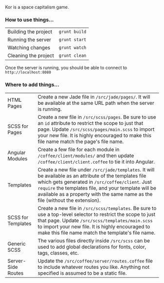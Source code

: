 Kor is a space capitalism game.

### How to use things...

|                      |               |
|----------------------|---------------|
| Building the project | `grunt build` |
| Running the server   | `grunt start` |
| Watching changes     | `grunt watch` |
| Cleaning the project | `grunt clean` |

Once the server is running, you should be able to connect to `http://localhost:8080`

### Where to add things...

|   |   |
|---|---|
| HTML Pages | Create a new Jade file in `/src/jade/pages/`. It will be available at the same URL path when the server is running. |
| SCSS for Pages | Create a new file in `/src/scss/pages`. Be sure to use an `id` attribute to restrict the scope to just that page. Update `/src/scss/pages/main.scss` to import your new file.  It is highly encouraged to make this file name match the page's file name. |
| Angular Modules | Create a few file for each module in `/coffee/client/modules/` and then update `/coffee/client/client.coffee` to tie it into Angular.
| Templates | Create a new file under `/src/jade/templates`. It will be available as an attribute of the templates file which gets generated in `/src/coffee/client`.  Just `require` the templates file, and your template will be available as a property with the same name as the file (without the extension). |
| SCSS for Templates | Create a new file in `/src/scss/templates`. Be sure to use a top-level selector to restrict the scope to just that page. Update `/src/scss/templates/main.scss` to import your new file. It is highly encouraged to make this file name match the template's file name. |
| Generic SCSS | The various files directly inside `/src/scss` can be used to add global declarations for fonts, color, tags, classes, etc. |
| Server-Side Routes | Update the `/src/coffee/server/routes.coffee` file to include whatever routes you like. Anything not specified is assumed to be a static file. |
